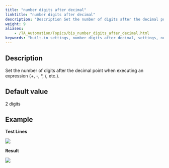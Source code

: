 ```yaml
--- 
title: "number digits after decimal"
linktitle: "number digits after decimal"
description: "Description Set the number of digits after the decimal point when executing an expression (+, -, *, /, etc.). Default value 2 digits Example Test Lines Result"
weight: 9
aliases: 
    - /TA_Automation/Topics/bis_number_digits_after_decimal.html
keywords: "built-in settings, number digits after decimal, settings, number digits after decimal, number digits after decimal (settings), number of digits after decimal point, number of decimal places, specify number of digits after decimal point, set decimal precision, specify decimal precision"
---
```


## Description

Set the number of digits after the decimal point when executing an expression \(+, -, \*, /, etc.\).

## Default value

2 digits

## Example

**Test Lines**

![](/images/TA_Automation/Images/bis_number_digits_after_decimal_pgm.png)

**Result**

![](/images/TA_Automation/Images/bis_number_digits_after_decimal_res.png)



